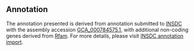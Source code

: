 

Annotation
----------

The annotation presented is derived from annotation submitted to
[INSDC](http://www.insdc.org) with the assembly accession
[GCA\_000784575.1](http://www.ebi.ac.uk/ena/data/view/GCA_000784575.1),
with additional non-coding genes derived from
[Rfam](http://rfam.xfam.org/). For more details, please visit [INSDC
annotation
import](http://ensemblgenomes.org/info/data/insdc_annotation).
